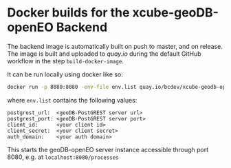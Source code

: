 # Docker builds for the xcube-geoDB-openEO Backend

The backend image is automatically built on push to master, and on release.
The image is built and uploaded to _quay.io_ during the default GitHub workflow
in the step `build-docker-image`.

It can be run locally using docker like so:

```bash
docker run -p 8080:8080 -env-file env.list quay.io/bcdev/xcube-geodb-openeo
```

where `env.list` contains the following values:
```
postgrest_url:  <geoDB-PostGREST server url>
postgrest_port: <geoDB-PostGREST server port>
client_id:      <your client id>
client_secret:  <your client secret>
auth_domain:    <your auth domain>
```

This starts the geoDB-openEO server instance accessible through port 8080, e.g.
at `localhost:8080/processes`